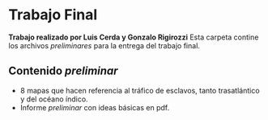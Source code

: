 # Trabajo Final
**Trabajo realizado por Luis Cerda y Gonzalo Rigirozzi**
Esta carpeta contine los archivos *preliminares* para la entrega del trabajo final.


## Contenido *preliminar*

* 8 mapas que hacen referencia al tráfico de esclavos, tanto trasatlántico y del océano índico.
* Informe *preliminar* con ideas básicas en pdf.

